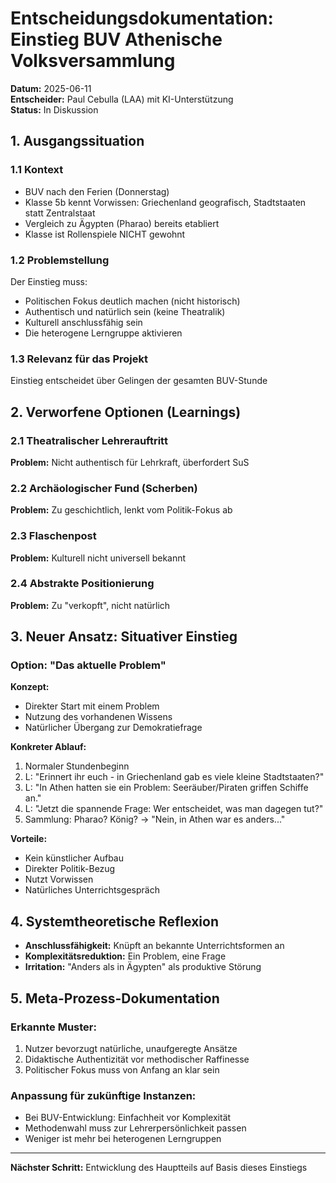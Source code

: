 # Entscheidungsdokumentation: Einstieg BUV Athenische Volksversammlung

**Datum:** 2025-06-11  
**Entscheider:** Paul Cebulla (LAA) mit KI-Unterstützung  
**Status:** In Diskussion

## 1. Ausgangssituation

### 1.1 Kontext
- BUV nach den Ferien (Donnerstag)
- Klasse 5b kennt Vorwissen: Griechenland geografisch, Stadtstaaten statt Zentralstaat
- Vergleich zu Ägypten (Pharao) bereits etabliert
- Klasse ist Rollenspiele NICHT gewohnt

### 1.2 Problemstellung
Der Einstieg muss:
- Politischen Fokus deutlich machen (nicht historisch)
- Authentisch und natürlich sein (keine Theatralik)
- Kulturell anschlussfähig sein
- Die heterogene Lerngruppe aktivieren

### 1.3 Relevanz für das Projekt
Einstieg entscheidet über Gelingen der gesamten BUV-Stunde

## 2. Verworfene Optionen (Learnings)

### 2.1 Theatralischer Lehrerauftritt
**Problem:** Nicht authentisch für Lehrkraft, überfordert SuS

### 2.2 Archäologischer Fund (Scherben)
**Problem:** Zu geschichtlich, lenkt vom Politik-Fokus ab

### 2.3 Flaschenpost
**Problem:** Kulturell nicht universell bekannt

### 2.4 Abstrakte Positionierung
**Problem:** Zu "verkopft", nicht natürlich

## 3. Neuer Ansatz: Situativer Einstieg

### Option: "Das aktuelle Problem"

**Konzept:**
- Direkter Start mit einem Problem
- Nutzung des vorhandenen Wissens
- Natürlicher Übergang zur Demokratiefrage

**Konkreter Ablauf:**
1. Normaler Stundenbeginn
2. L: "Erinnert ihr euch - in Griechenland gab es viele kleine Stadtstaaten?"
3. L: "In Athen hatten sie ein Problem: Seeräuber/Piraten griffen Schiffe an."
4. L: "Jetzt die spannende Frage: Wer entscheidet, was man dagegen tut?"
5. Sammlung: Pharao? König? → "Nein, in Athen war es anders..."

**Vorteile:**
- Kein künstlicher Aufbau
- Direkter Politik-Bezug
- Nutzt Vorwissen
- Natürliches Unterrichtsgespräch

## 4. Systemtheoretische Reflexion

- **Anschlussfähigkeit:** Knüpft an bekannte Unterrichtsformen an
- **Komplexitätsreduktion:** Ein Problem, eine Frage
- **Irritation:** "Anders als in Ägypten" als produktive Störung

## 5. Meta-Prozess-Dokumentation

### Erkannte Muster:
1. Nutzer bevorzugt natürliche, unaufgeregte Ansätze
2. Didaktische Authentizität vor methodischer Raffinesse
3. Politischer Fokus muss von Anfang an klar sein

### Anpassung für zukünftige Instanzen:
- Bei BUV-Entwicklung: Einfachheit vor Komplexität
- Methodenwahl muss zur Lehrerpersönlichkeit passen
- Weniger ist mehr bei heterogenen Lerngruppen

---

**Nächster Schritt:** Entwicklung des Hauptteils auf Basis dieses Einstiegs
